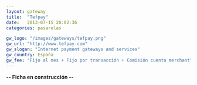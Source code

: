 ```yaml
---
layout: gateway
title:  "Tefpay"
date:   2013-07-15 20:02:36
categories: pasarelas

gw_logo: "/images/gateways/tefpay.png"
gw_url: "http://www.tefpay.com"
gw_slogan: "Internet payment gateways and services"
gw_country: España
gw_fee: "Fijo al mes + Fijo por transacción + Comisión cuenta merchant"
---
```


**-- Ficha en construcción --**